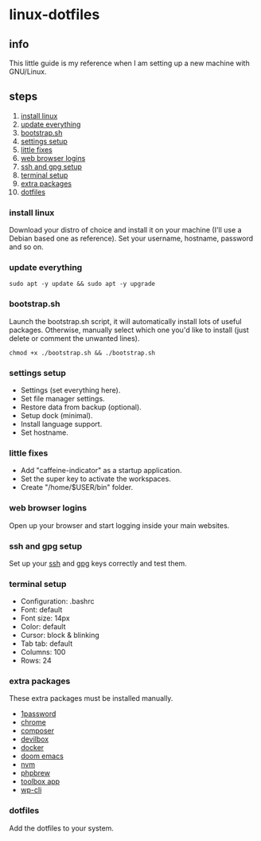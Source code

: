 # linux-dotfiles

## info

This little guide is my reference when I am setting up a new machine with GNU/Linux.

## steps

1. [install linux](#install-linux)
2. [update everything](#update-everything)
3. [bootstrap.sh](#bootstrapsh)
4. [settings setup](#settings-setup)
5. [little fixes](#little-fixes)
6. [web browser logins](#web-browser-logins)
7. [ssh and gpg setup](#ssh-and-gpg-setup)
8. [terminal setup](#terminal-setup)
9. [extra packages](#extra-packages)
10. [dotfiles](#dotfiles)

### install linux

Download your distro of choice and install it on your machine (I'll use a Debian based one as reference). Set your username, hostname, password and so on.

### update everything

```shell
sudo apt -y update && sudo apt -y upgrade
```

### bootstrap.sh

Launch the bootstrap.sh script, it will automatically install lots of useful packages.
Otherwise, manually select which one you'd like to install (just delete or comment the unwanted lines).

```shell
chmod +x ./bootstrap.sh && ./bootstrap.sh
```

### settings setup

* Settings (set everything here).
* Set file manager settings.
* Restore data from backup (optional).
* Setup dock (minimal).
* Install language support.
* Set hostname.

### little fixes

* Add "caffeine-indicator" as a startup application.
* Set the super key to activate the workspaces.
* Create "/home/$USER/bin" folder.

### web browser logins

Open up your browser and start logging inside your main websites.

### ssh and gpg setup

Set up your [ssh](https://gist.github.com/ailequal/b74811385f4047b34ad590d138c9ffcf) and [gpg](https://gist.github.com/ailequal/fc9b12cb35f119dcdc1a2f4406bf8b54) keys correctly and test them.

### terminal setup

* Configuration: .bashrc
* Font: default
* Font size: 14px
* Color: default
* Cursor: block & blinking
* Tab tab: default
* Columns: 100
* Rows: 24

### extra packages

These extra packages must be installed manually.

* [1password](https://1password.com)
* [chrome](https://www.google.com/chrome)
* [composer](https://getcomposer.org)
* [devilbox](https://github.com/cytopia/devilbox)
* [docker](https://docs.docker.com/engine/install/ubuntu)
* [doom emacs](https://github.com/doomemacs/doomemacs)
* [nvm](https://github.com/nvm-sh/nvm)
* [phpbrew](https://github.com/phpbrew/phpbrew)
* [toolbox app](https://www.jetbrains.com/toolbox-app)
* [wp-cli](https://github.com/wp-cli/wp-cli)

### dotfiles

Add the dotfiles to your system.
